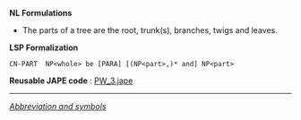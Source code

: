 __NL Formulations__ 



* The parts of a tree are the root, trunk(s), branches, twigs and leaves.


  

__LSP Formalization__ 




```
CN-PART  NP<whole> be [PARA] [(NP<part>,)* and] NP<part>

```


__Reusable JAPE code__ 
 :
 [PW\_3.jape](../images/4/48/PW_3.jape "PW 3.jape") 





---



_[Abbreviation and symbols](../../Community/LSPSymbols "Community:LSPSymbols")_